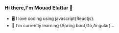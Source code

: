 ### Hi there,I'm Mouad Elattar 👋
- 🖥️ I love coding using javascript{Reactjs}.
- 🌱 I’m currently learning (Spring boot,Go,Angular)...
<!--
**MOUAD-EL01/MOUAD-EL01** is a ✨ _special_ ✨ repository because its `README.md` (this file) appears on your GitHub profile.

Here are some ideas to get you started:

- 🔭 I’m currently working on ...
- 🌱 I’m currently learning ...
- 👯 I’m looking to collaborate on ...
- 🤔 I’m looking for help with ...
- 💬 Ask me about ...
- 📫 How to reach me: ...
- 😄 Pronouns: ...
- ⚡ Fun fact: ...
-->
